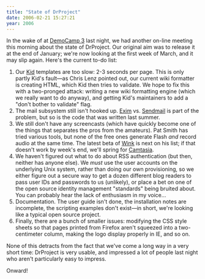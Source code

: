 ```yaml
---
title: "State of DrProject"
date: 2006-02-21 15:27:21
year: 2006
---
```

In the wake of  at <a href="http://barcamp.pbwiki.com/TorCampDemoCamp3">DemoCamp 3</a> last night, we had another on-line meeting this morning about the state of DrProject.  Our original aim was to release it at the end of January; we're now looking at the first week of March, and it may slip again.  Here's the current to-do list:
<ol>
  <li>Our <a href="http://kid.lesscode.org/">Kid</a> templates are too slow: 2-3 seconds per page.  This is only partly Kid's fault—as Chris Lenz pointed out, our current wiki formatter is creating HTML, which Kid then tries to validate.  We hope to fix this with a two-pronged attack: writing a new wiki formatting engine (which we really want to do anyway), and getting Kid's maintainers to add a "don't bother to validate" flag.</li>
  <li>The mail subsystem still isn't hooked up.  <a href="http://www.exim.org">Exim</a> vs. <a href="http://www.sendmail.org">Sendmail</a> is part of the problem, but so is the code that was written last summer.</li>
  <li>We still don't have any screencasts (which have quickly become one of the things that separates the pros from the amateurs).  Pat Smith has tried various tools, but none of the free ones generate Flash <em>and</em> record audio at the same time.  The latest beta of <a href="http://www.debugmode.com/wink/">Wink</a> is next on his list; if that doesn't work by week's end, we'll spring for <a href="http://www.techsmith.com/camtasia.asp">Camtasia</a>.</li>
  <li>We haven't figured out what to do about RSS authentication (but then, neither has anyone else).  We <em>must</em> use the user accounts on the underlying Unix system, rather than doing our own provisioning, so we either figure out a secure way to get a dozen different blog readers to pass user IDs and passwords to us (unlikely), or place a bet on one of the open source identity management "standards" being bruited about.  You can probably hear the lack of enthusiasm in my voice…</li>
  <li>Documentation.  The user guide isn't done, the installation notes are incomplete, the scripting examples don't exist—in short, we're looking like a typical open source project.</li>
  <li>Finally, there are a bunch of smaller issues: modifying the CSS style sheets so that pages printed from Firefox aren't squeezed into a two-centimeter column, making the logo display properly in IE, and so on.</li>
</ol>
None of this detracts from the fact that we've come a long way in a very short time: DrProject is very usable, and impressed a lot of people last night who aren't particularly easy to impress.

Onward!
